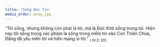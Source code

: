 ```yaml
---
title: 'Sống Đức Tin'
media_order: pray.jpg
---
```


“Tôi sống, nhưng không còn phải là tôi, mà là Đức Kitô sống trong tôi. Hiện nay tôi sống trong xác phàm là sống trong niềm tin vào Con Thiên Chúa, Đấng đã yêu mến tôi và hiến mạng vì tôi.” <SUB>( Gl 2: 20)</SUB>